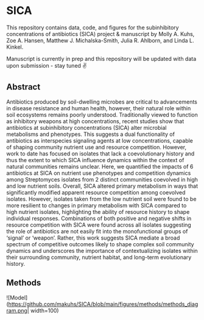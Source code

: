 # SICA
This repository contains data, code, and figures for the subinhibitory concentrations of antibiotics (SICA) project & manuscript by Molly A. Kuhs, Zoe A. Hansen, Matthew J. Michalska-Smith, Julia R. Ahlborn, and Linda L. Kinkel. 

Manuscript is currently in prep and this repository will be updated with data upon submission - stay tuned ✌️


## Abstract 
Antibiotics produced by soil-dwelling microbes are critical to advancements in disease resistance and human health, however, their natural role within soil ecosystems remains poorly understood. Traditionally viewed to function as inhibitory weapons at high concentrations, recent studies show that antibiotics at subinhibitory concentrations (SICA) alter microbial metabolisms and phenotypes. This suggests a dual functionality of antibiotics as interspecies signaling agents at low concentrations, capable of shaping community nutrient use and resource competition. However, work to date has focused on isolates that lack a coevolutionary history and thus the extent to which SICA influence dynamics within the context of natural communities remains unclear. Here, we quantified the impacts of 6 antibiotics at SICA on nutrient use phenotypes and competition dynamics among Streptomyces isolates from 2 distinct communities coevolved in high and low nutrient soils. Overall, SICA altered primary metabolism in ways that significantly modified apparent resource competition among coevolved isolates. However, isolates taken from the low nutrient soil were found to be more resilient to changes in primary metabolism with SICA compared to high nutrient isolates, highlighting the ability of resource history to shape individual responses. Combinations of both positive and negative shifts in resource competition with SICA were found across all isolates suggesting the role of antibiotics are not easily fit into the monofunctional groups of ‘signal’ or ‘weapon’. Rather, this work suggests SICA mediate a broad spectrum of competitive outcomes likely to shape complex soil community dynamics and underscores the importance of contextualizing isolates within their surrounding community, nutrient habitat, and long-term evolutionary history.

## Methods
![Model](https://github.com/makuhs/SICA/blob/main/figures/methods/methods_diagram.png| width=100) 

